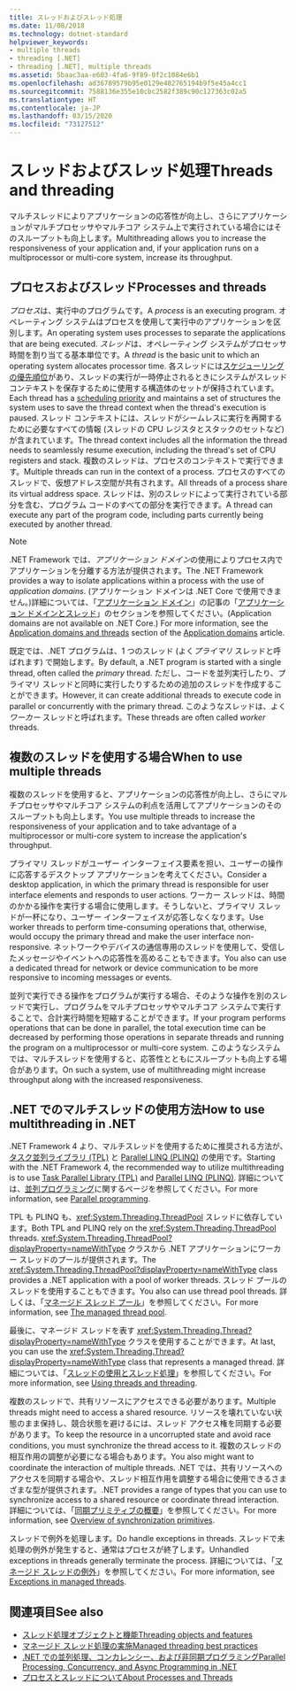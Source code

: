 ```yaml
---
title: スレッドおよびスレッド処理
ms.date: 11/08/2018
ms.technology: dotnet-standard
helpviewer_keywords:
- multiple threads
- threading [.NET]
- threading [.NET], multiple threads
ms.assetid: 5baac3aa-e603-4fa6-9f89-0f2c1084e6b1
ms.openlocfilehash: ad36789579b95e0129e402765194b9f5e45a4cc1
ms.sourcegitcommit: 7588136e355e10cbc2582f389c90c127363c02a5
ms.translationtype: HT
ms.contentlocale: ja-JP
ms.lasthandoff: 03/15/2020
ms.locfileid: "73127512"
---
```

# <a name="threads-and-threading"></a><span data-ttu-id="f011f-102">スレッドおよびスレッド処理</span><span class="sxs-lookup"><span data-stu-id="f011f-102">Threads and threading</span></span>

<span data-ttu-id="f011f-103">マルチスレッドによりアプリケーションの応答性が向上し、さらにアプリケーションがマルチプロセッサやマルチコア システム上で実行されている場合にはそのスループットも向上します。</span><span class="sxs-lookup"><span data-stu-id="f011f-103">Multithreading allows you to increase the responsiveness of your application and, if your application runs on a multiprocessor or multi-core system, increase its throughput.</span></span>

## <a name="processes-and-threads"></a><span data-ttu-id="f011f-104">プロセスおよびスレッド</span><span class="sxs-lookup"><span data-stu-id="f011f-104">Processes and threads</span></span>

<span data-ttu-id="f011f-105">*プロセス*は、実行中のプログラムです。</span><span class="sxs-lookup"><span data-stu-id="f011f-105">A *process* is an executing program.</span></span> <span data-ttu-id="f011f-106">オペレーティング システムはプロセスを使用して実行中のアプリケーションを区別します。</span><span class="sxs-lookup"><span data-stu-id="f011f-106">An operating system uses processes to separate the applications that are being executed.</span></span> <span data-ttu-id="f011f-107">*スレッド*は、オペレーティング システムがプロセッサ時間を割り当てる基本単位です。</span><span class="sxs-lookup"><span data-stu-id="f011f-107">A *thread* is the basic unit to which an operating system allocates processor time.</span></span> <span data-ttu-id="f011f-108">各スレッドには[スケジューリングの優先順位](scheduling-threads.md)があり、スレッドの実行が一時停止されるときにシステムがスレッド コンテキストを保存するために使用する構造体のセットが保持されています。</span><span class="sxs-lookup"><span data-stu-id="f011f-108">Each thread has a [scheduling priority](scheduling-threads.md) and maintains a set of structures the system uses to save the thread context when the thread's execution is paused.</span></span> <span data-ttu-id="f011f-109">スレッド コンテキストには、スレッドがシームレスに実行を再開するために必要なすべての情報 (スレッドの CPU レジスタとスタックのセットなど) が含まれています。</span><span class="sxs-lookup"><span data-stu-id="f011f-109">The thread context includes all the information the thread needs to seamlessly resume execution, including the thread's set of CPU registers and stack.</span></span> <span data-ttu-id="f011f-110">複数のスレッドは、プロセスのコンテキストで実行できます。</span><span class="sxs-lookup"><span data-stu-id="f011f-110">Multiple threads can run in the context of a process.</span></span> <span data-ttu-id="f011f-111">プロセスのすべてのスレッドで、仮想アドレス空間が共有されます。</span><span class="sxs-lookup"><span data-stu-id="f011f-111">All threads of a process share its virtual address space.</span></span> <span data-ttu-id="f011f-112">スレッドは、別のスレッドによって実行されている部分を含む、プログラム コードのすべての部分を実行できます。</span><span class="sxs-lookup"><span data-stu-id="f011f-112">A thread can execute any part of the program code, including parts currently being executed by another thread.</span></span>

> [!NOTE]
> <span data-ttu-id="f011f-113">.NET Framework では、*アプリケーション ドメイン*の使用によりプロセス内でアプリケーションを分離する方法が提供されます。</span><span class="sxs-lookup"><span data-stu-id="f011f-113">The .NET Framework provides a way to isolate applications within a process with the use of *application domains*.</span></span> <span data-ttu-id="f011f-114">(アプリケーション ドメインは .NET Core で使用できません。)詳細については、「[アプリケーション ドメイン](../../framework/app-domains/application-domains.md)」の記事の「[アプリケーション ドメインとスレッド](../../framework/app-domains/application-domains.md#application-domains-and-threads)」のセクションを参照してください。</span><span class="sxs-lookup"><span data-stu-id="f011f-114">(Application domains are not available on .NET Core.) For more information, see the [Application domains and threads](../../framework/app-domains/application-domains.md#application-domains-and-threads) section of the [Application domains](../../framework/app-domains/application-domains.md) article.</span></span>

<span data-ttu-id="f011f-115">既定では、.NET プログラムは、1 つのスレッド (よく*プライマリ* スレッドと呼ばれます) で開始します。</span><span class="sxs-lookup"><span data-stu-id="f011f-115">By default, a .NET program is started with a single thread, often called the *primary* thread.</span></span> <span data-ttu-id="f011f-116">ただし、コードを並列実行したり、プライマリ スレッドと同時に実行したりするための追加のスレッドを作成することができます。</span><span class="sxs-lookup"><span data-stu-id="f011f-116">However, it can create additional threads to execute code in parallel or concurrently with the primary thread.</span></span> <span data-ttu-id="f011f-117">このようなスレッドは、よく*ワーカー* スレッドと呼ばれます。</span><span class="sxs-lookup"><span data-stu-id="f011f-117">These threads are often called *worker* threads.</span></span>

## <a name="when-to-use-multiple-threads"></a><span data-ttu-id="f011f-118">複数のスレッドを使用する場合</span><span class="sxs-lookup"><span data-stu-id="f011f-118">When to use multiple threads</span></span>

<span data-ttu-id="f011f-119">複数のスレッドを使用すると、アプリケーションの応答性が向上し、さらにマルチプロセッサやマルチコア システムの利点を活用してアプリケーションのそのスループットも向上します。</span><span class="sxs-lookup"><span data-stu-id="f011f-119">You use multiple threads to increase the responsiveness of your application and to take advantage of a multiprocessor or multi-core system to increase the application's throughput.</span></span>

<span data-ttu-id="f011f-120">プライマリ スレッドがユーザー インターフェイス要素を担い、ユーザーの操作に応答するデスクトップ アプリケーションを考えてください。</span><span class="sxs-lookup"><span data-stu-id="f011f-120">Consider a desktop application, in which the primary thread is responsible for user interface elements and responds to user actions.</span></span> <span data-ttu-id="f011f-121">ワーカー スレッドは、時間のかかる操作を実行する場合に使用します。そうしないと、プライマリ スレッドが一杯になり、ユーザー インターフェイスが応答しなくなります。</span><span class="sxs-lookup"><span data-stu-id="f011f-121">Use worker threads to perform time-consuming operations that, otherwise, would occupy the primary thread and make the user interface non-responsive.</span></span> <span data-ttu-id="f011f-122">ネットワークやデバイスの通信専用のスレッドを使用して、受信したメッセージやイベントへの応答性を高めることもできます。</span><span class="sxs-lookup"><span data-stu-id="f011f-122">You also can use a dedicated thread for network or device communication to be more responsive to incoming messages or events.</span></span>

<span data-ttu-id="f011f-123">並列で実行できる操作をプログラムが実行する場合、そのような操作を別のスレッドで実行し、プログラムをマルチプロセッサやマルチコア システムで実行することで、合計実行時間を短縮することができます。</span><span class="sxs-lookup"><span data-stu-id="f011f-123">If your program performs operations that can be done in parallel, the total execution time can be decreased by performing those operations in separate threads and running the program on a multiprocessor or multi-core system.</span></span> <span data-ttu-id="f011f-124">このようなシステムでは、マルチスレッドを使用すると、応答性とともにスループットも向上する場合があります。</span><span class="sxs-lookup"><span data-stu-id="f011f-124">On such a system, use of multithreading might increase throughput along with the increased responsiveness.</span></span>

## <a name="how-to-use-multithreading-in-net"></a><span data-ttu-id="f011f-125">.NET でのマルチスレッドの使用方法</span><span class="sxs-lookup"><span data-stu-id="f011f-125">How to use multithreading in .NET</span></span>

<span data-ttu-id="f011f-126">.NET Framework 4 より、マルチスレッドを使用するために推奨される方法が、[タスク並列ライブラリ (TPL)](../parallel-programming/task-parallel-library-tpl.md) と [Parallel LINQ (PLINQ)](../parallel-programming/parallel-linq-plinq.md) の使用です。</span><span class="sxs-lookup"><span data-stu-id="f011f-126">Starting with the .NET Framework 4, the recommended way to utilize multithreading is to use [Task Parallel Library (TPL)](../parallel-programming/task-parallel-library-tpl.md) and [Parallel LINQ (PLINQ)](../parallel-programming/parallel-linq-plinq.md).</span></span> <span data-ttu-id="f011f-127">詳細については、[並列プログラミング](../parallel-programming/index.md)に関するページを参照してください。</span><span class="sxs-lookup"><span data-stu-id="f011f-127">For more information, see [Parallel programming](../parallel-programming/index.md).</span></span>

<span data-ttu-id="f011f-128">TPL も PLINQ も、<xref:System.Threading.ThreadPool> スレッドに依存しています。</span><span class="sxs-lookup"><span data-stu-id="f011f-128">Both TPL and PLINQ rely on the <xref:System.Threading.ThreadPool> threads.</span></span> <span data-ttu-id="f011f-129"><xref:System.Threading.ThreadPool?displayProperty=nameWithType> クラスから .NET アプリケーションにワーカー スレッドのプールが提供されます。</span><span class="sxs-lookup"><span data-stu-id="f011f-129">The <xref:System.Threading.ThreadPool?displayProperty=nameWithType> class provides a .NET application with a pool of worker threads.</span></span> <span data-ttu-id="f011f-130">スレッド プールのスレッドを使用することもできます。</span><span class="sxs-lookup"><span data-stu-id="f011f-130">You also can use thread pool threads.</span></span> <span data-ttu-id="f011f-131">詳しくは、「[マネージド スレッド プール](the-managed-thread-pool.md)」を参照してください。</span><span class="sxs-lookup"><span data-stu-id="f011f-131">For more information, see [The managed thread pool](the-managed-thread-pool.md).</span></span>

<span data-ttu-id="f011f-132">最後に、マネージド スレッドを表す <xref:System.Threading.Thread?displayProperty=nameWithType> クラスを使用することができます。</span><span class="sxs-lookup"><span data-stu-id="f011f-132">At last, you can use the <xref:System.Threading.Thread?displayProperty=nameWithType> class that represents a managed thread.</span></span> <span data-ttu-id="f011f-133">詳細については、「[スレッドの使用とスレッド処理](using-threads-and-threading.md)」を参照してください。</span><span class="sxs-lookup"><span data-stu-id="f011f-133">For more information, see [Using threads and threading](using-threads-and-threading.md).</span></span>

<span data-ttu-id="f011f-134">複数のスレッドで、共有リソースにアクセスできる必要があります。</span><span class="sxs-lookup"><span data-stu-id="f011f-134">Multiple threads might need to access a shared resource.</span></span> <span data-ttu-id="f011f-135">リソースを壊れていない状態のまま保持し、競合状態を避けるには、スレッド アクセス権を同期する必要があります。</span><span class="sxs-lookup"><span data-stu-id="f011f-135">To keep the resource in a uncorrupted state and avoid race conditions, you must synchronize the thread access to it.</span></span> <span data-ttu-id="f011f-136">複数のスレッドの相互作用の調整が必要になる場合もあります。</span><span class="sxs-lookup"><span data-stu-id="f011f-136">You also might want to coordinate the interaction of multiple threads.</span></span> <span data-ttu-id="f011f-137">.NET では、共有リソースへのアクセスを同期する場合や、スレッド相互作用を調整する場合に使用できるさまざまな型が提供されます。</span><span class="sxs-lookup"><span data-stu-id="f011f-137">.NET provides a range of types that you can use to synchronize access to a shared resource or coordinate thread interaction.</span></span> <span data-ttu-id="f011f-138">詳細については、「[同期プリミティブの概要](overview-of-synchronization-primitives.md)」を参照してください。</span><span class="sxs-lookup"><span data-stu-id="f011f-138">For more information, see [Overview of synchronization primitives](overview-of-synchronization-primitives.md).</span></span>

<span data-ttu-id="f011f-139">スレッドで例外を処理します。</span><span class="sxs-lookup"><span data-stu-id="f011f-139">Do handle exceptions in threads.</span></span> <span data-ttu-id="f011f-140">スレッドで未処理の例外が発生すると、通常はプロセスが終了します。</span><span class="sxs-lookup"><span data-stu-id="f011f-140">Unhandled exceptions in threads generally terminate the process.</span></span> <span data-ttu-id="f011f-141">詳細については、「[マネージド スレッドの例外](exceptions-in-managed-threads.md)」を参照してください。</span><span class="sxs-lookup"><span data-stu-id="f011f-141">For more information, see [Exceptions in managed threads](exceptions-in-managed-threads.md).</span></span>

## <a name="see-also"></a><span data-ttu-id="f011f-142">関連項目</span><span class="sxs-lookup"><span data-stu-id="f011f-142">See also</span></span>

- [<span data-ttu-id="f011f-143">スレッド処理オブジェクトと機能</span><span class="sxs-lookup"><span data-stu-id="f011f-143">Threading objects and features</span></span>](threading-objects-and-features.md)
- [<span data-ttu-id="f011f-144">マネージド スレッド処理の実施</span><span class="sxs-lookup"><span data-stu-id="f011f-144">Managed threading best practices</span></span>](managed-threading-best-practices.md)
- [<span data-ttu-id="f011f-145">.NET での並列処理、コンカレンシー、および非同期プログラミング</span><span class="sxs-lookup"><span data-stu-id="f011f-145">Parallel Processing, Concurrency, and Async Programming in .NET</span></span>](../parallel-processing-and-concurrency.md)
- [<span data-ttu-id="f011f-146">プロセスとスレッドについて</span><span class="sxs-lookup"><span data-stu-id="f011f-146">About Processes and Threads</span></span>](/windows/desktop/procthread/about-processes-and-threads)
